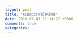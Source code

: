 ```yaml
---
layout: post
title: "社会化分享组件封装"
date: 2016-07-03 21:14:27 +0800
comments: true
categories: 
---
```


